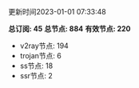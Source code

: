 更新时间2023-01-01 07:33:48

**总订阅: 45**
**总节点: 884**
**有效节点: 220**
- v2ray节点: 194
- trojan节点: 6
- ss节点: 18
- ssr节点: 2
